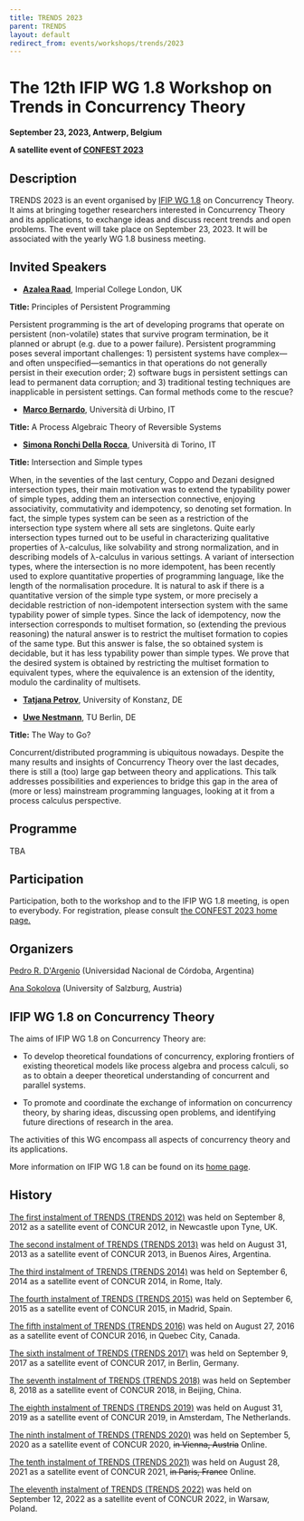 ```yaml
---
title: TRENDS 2023
parent: TRENDS
layout: default
redirect_from: events/workshops/trends/2023
---
```


# The 12th IFIP WG 1.8 Workshop on Trends in Concurrency Theory

<strong>September 23, 2023, Antwerp, Belgium</strong>

**A satellite event of [CONFEST 2023](https://www.uantwerpen.be/en/conferences/confest-2023/)**


## Description

TRENDS 2023 is an event organised by [IFIP WG 1.8](https://www.concurrency-theory.org/organizations/ifip) on Concurrency Theory. It aims at bringing together researchers interested in Concurrency Theory and its applications, to exchange ideas and discuss recent trends and open problems. The event will take place on September 23, 2023. It will be associated with the yearly WG 1.8 business meeting.

## Invited Speakers

* [**Azalea Raad**](https://www.soundandcomplete.org/), Imperial College London, UK

**Title:** Principles of Persistent Programming

Persistent programming is the art of developing programs that operate on persistent (non-volatile) states that survive program termination, be it planned or abrupt (e.g. due to a power failure). Persistent programming poses several important challenges: 1) persistent systems have complex—and often unspecified—semantics in that operations do not generally persist in their execution order; 2) software bugs in persistent settings can lead to permanent data corruption; and 3) traditional testing techniques are inapplicable in persistent settings. Can formal methods come to the rescue?

* [**Marco Bernardo**](http://www.sti.uniurb.it/bernardo/), Università di Urbino, IT

**Title:** A Process Algebraic Theory of Reversible Systems

* [**Simona Ronchi Della Rocca**](http://www.di.unito.it/~ronchi/), Università di Torino, IT

**Title:** Intersection and Simple types

When, in the seventies of the last century, Coppo and Dezani designed intersection types, their main motivation was to extend the typability power of simple types, adding them an intersection connective, enjoying associativity, commutativity and idempotency, so denoting set formation. In fact, the simple types system can be seen as a restriction of the intersection type system where all sets are singletons. Quite early intersection types turned out to be useful in characterizing qualitative properties of λ-calculus, like solvability and strong normalization, and in describing models of λ-calculus in various settings. A variant of intersection types, where the intersection is no more idempotent, has been recently used to explore quantitative properties of programming language, like the length of the normalisation procedure. It is natural to ask if there is a quantitative version of the simple type system, or more precisely a decidable restriction of non-idempotent intersection system with the same typability power of simple types. Since the lack of idempotency, now the intersection corresponds to multiset formation, so (extending the previous reasoning) the natural answer is to restrict the multiset formation to copies of the same type. But this answer is false, the so obtained system is decidable, but it has less typability power than simple types. We prove that the desired system is obtained by restricting the multiset formation to equivalent types, where the equivalence is an extension of the identity, modulo the cardinality of multisets. 

* [**Tatjana Petrov**](https://www.tatjanapetrov.info/), University of Konstanz, DE


* [**Uwe Nestmann**](https://www.tu.berlin/mtv/ueber-uns/leitung), TU Berlin, DE

**Title:** The Way to Go?

Concurrent/distributed programming is ubiquitous nowadays. Despite the many results and insights of Concurrency Theory over the last decades, there is still a (too) large gap between theory and applications.  This talk addresses possibilities and experiences to bridge this gap in the area of (more or less) mainstream programming languages, looking at it from a process calculus perspective.

## Programme

TBA


## Participation

Participation, both to the workshop and to the IFIP WG 1.8 meeting, is open to everybody. For registration, please consult [the CONFEST 2023 home page.](https://www.uantwerpen.be/en/conferences/confest-2023/)

## Organizers

[Pedro R. D'Argenio](https://www.cs.famaf.unc.edu.ar/~dargenio/) (Universidad Nacional de Córdoba, Argentina)

[Ana Sokolova](http://cs.uni-salzburg.at/~anas/index.html) (University of Salzburg, Austria)

## IFIP WG 1.8 on Concurrency Theory

The aims of IFIP WG 1.8 on Concurrency Theory are:

* To develop theoretical foundations of concurrency, exploring frontiers of existing theoretical models like process algebra and process calculi, so as to obtain a deeper theoretical understanding of concurrent and parallel systems.

* To promote and coordinate the exchange of information on concurrency theory, by sharing ideas, discussing open problems, and identifying future directions of research in the area.

The activities of this WG encompass all aspects of concurrency theory and its applications.

More information on IFIP WG 1.8 can be found on its [home page](https://www.concurrency-theory.org/organizations/ifip).

## History

[The first instalment of TRENDS (TRENDS 2012)](http://www.win.tue.nl/trends12/) was held on September 8, 2012 as a satellite event of CONCUR 2012, in Newcastle upon Tyne, UK.

[The second instalment of TRENDS (TRENDS 2013)](http://www.win.tue.nl/trends13/) was held on August 31, 2013 as a satellite event of CONCUR 2013, in Buenos Aires, Argentina.

[The third instalment of TRENDS (TRENDS 2014)](http://ceres.hh.se/mediawiki/TRENDS_2014) was held on September 6, 2014 as a satellite event of CONCUR 2014, in Rome, Italy.

[The fourth instalment of TRENDS (TRENDS 2015)](https://www.concurrency-theory.org/events/workshops/trends/2015) was held on September 6, 2015 as a satellite event of CONCUR 2015, in Madrid, Spain.

[The fifth instalment of TRENDS (TRENDS 2016)](https://www.concurrency-theory.org/events/workshops/trends/2016) was held on August 27, 2016 as a satellite event of CONCUR 2016, in Quebec City, Canada.

[The sixth instalment of TRENDS (TRENDS 2017)](https://www.concurrency-theory.org/events/workshops/trends/2017) was held on September 9, 2017 as a satellite event of CONCUR 2017, in Berlin, Germany.

[The seventh instalment of TRENDS (TRENDS 2018)](https://www.concurrency-theory.org/events/workshops/trends/2018) was held on September 8, 2018 as a satellite event of CONCUR 2018, in Beijing, China.

[The eighth instalment of TRENDS (TRENDS 2019)](https://www.concurrency-theory.org/events/workshops/trends/2019) was held on August 31, 2019 as a satellite event of CONCUR 2019, in Amsterdam, The Netherlands.

[The ninth instalment of TRENDS (TRENDS 2020)](https://www.concurrency-theory.org/events/workshops/trends/2020) was held on September 5, 2020 as a satellite event of CONCUR 2020, ~~in Vienna, Austria~~ Online.

[The tenth instalment of TRENDS (TRENDS 2021)](https://www.concurrency-theory.org/events/workshops/trends/2021) was held on August 28, 2021 as a satellite event of CONCUR 2021, ~~in Paris, France~~ Online.

[The eleventh instalment of TRENDS (TRENDS 2022)](https://www.concurrency-theory.org/events/workshops/trends/2022) was held on September 12, 2022 as a satellite event of CONCUR 2022, in Warsaw, Poland.
